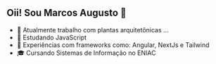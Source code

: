 ## Oii! Sou Marcos Augusto 👋

- 🔭 Atualmente trabalho com plantas arquitetônicas ...
- 🌱 Estudando JavaScript
- 🧠 Experiências com frameworks como: Angular, NextJs e Tailwind
- 🎓 Cursando Sistemas de Informação no ENIAC
